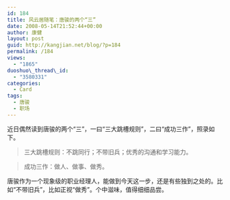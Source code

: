 ```yaml
---
id: 184
title: 风云居随笔：唐骏的两个“三”
date: 2008-05-14T21:52:44+00:00
author: 康健
layout: post
guid: http://kangjian.net/blog/?p=184
permalink: /184
views:
  - "1865"
duoshuo\_thread\_id:
  - "3580331"
categories:
  - Card
tags:
  - 唐骏
  - 职场
---
```

近日偶然读到唐骏的两个“三”，一曰“三大跳槽规则”，二曰“成功三作”，照录如下。

> 三大跳槽规则：不跳同行；不带旧兵；优秀的沟通和学习能力。
  
> 成功三作：做人、做事、做秀。

唐骏作为一个现象级的职业经理人，能做到今天这一步，还是有些独到之处的。比如“不带旧兵”，比如正视“做秀”。个中滋味，值得细细品尝。